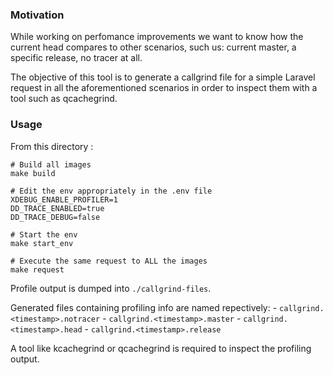### Motivation

While working on perfomance improvements we want to know how the current head compares to other scenarios, such us: current master, a specific release, no tracer at all.

The objective of this tool is to generate a callgrind file for a simple Laravel request in all the aforementioned scenarios in order to inspect them with a tool such as qcachegrind.

### Usage

From this directory :

    # Build all images
    make build

    # Edit the env appropriately in the .env file
    XDEBUG_ENABLE_PROFILER=1
    DD_TRACE_ENABLED=true
    DD_TRACE_DEBUG=false

    # Start the env
    make start_env

    # Execute the same request to ALL the images
    make request

Profile output is dumped into `./callgrind-files`.

Generated files containing profiling info are named repectively:
    - `callgrind.<timestamp>.notracer`
    - `callgrind.<timestamp>.master`
    - `callgrind.<timestamp>.head`
    - `callgrind.<timestamp>.release`

A tool like kcachegrind or qcachegrind is required to inspect the profiling output.
